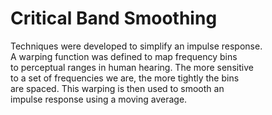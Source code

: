 # Critical Band Smoothing

Techniques were developed to simplify an impulse response.  
A warping function was defined to map frequency bins  
to perceptual ranges in human hearing.  The more sensitive  
to a set of frequencies we are, the more tightly the bins  
are spaced.  This warping is then used to smooth an  
impulse response using a moving average.  

